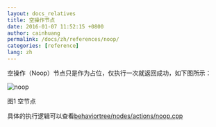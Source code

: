 ```yaml
---
layout: docs_relatives
title: 空操作节点 
date: 2016-01-07 11:52:15 +0800
author: cainhuang
permalink: /docs/zh/references/noop/
categories: [reference]
lang: zh
---
```


空操作（Noop）节点只是作为占位，仅执行一次就返回成功，如下图所示：

![noop]({{site.url}}{{site.baseurl}}/img/references/noop.png)

图1 空节点

具体的执行逻辑可以查看[behaviortree/nodes/actions/noop.cpp]({{site.repository}}/blob/master/src/behaviortree/nodes/actions/noop.cpp)
